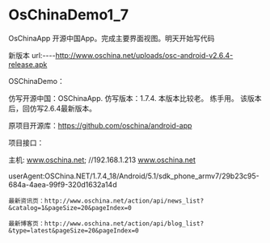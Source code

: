 # OsChinaDemo1_7
OsChinaApp 开源中国App。完成主要界面视图。明天开始写代码

新版本 url:----http://www.oschina.net/uploads/osc-android-v2.6.4-release.apk

OSChinaDemo：

仿写开源中国：OSChinaApp.   仿写版本：1.7.4.        本版本比较老。   练手用。  该版本后，回仿写2.6.4最新版本。

原项目开源库：https://github.com/oschina/android-app

项目接口：

主机: www.oschina.net;  //192.168.1.213  www.oschina.net

userAgent:OSChina.NET/1.7.4_18/Android/5.1/sdk_phone_armv7/29b23c95-684a-4aea-99f9-320d1632a14d

    最新资讯页：http://www.oschina.net/action/api/news_list?&catalog=1&pageSize=20&pageIndex=0

    最新博客页：http://www.oschina.net/action/api/blog_list?&type=latest&pageSize=20&pageIndex=0